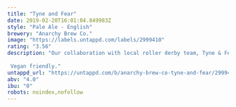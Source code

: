 ```yaml
---
title: "Tyne and Fear"
date: 2019-02-20T16:01:04.849983Z
style: "Pale Ale - English"
brewery: "Anarchy Brew Co."
image: "https://labels.untappd.com/labels/2999410"
rating: "3.56"
description: "Our collaboration with local roller derby team, Tyne & Fear. Big U.S. hops (Citra, Cascade, Chinook).   Vegan friendly."
untappd_url: "https://untappd.com/b/anarchy-brew-co-tyne-and-fear/2999410"
abv: "4.0"
ibu: "0"
robots: noindex,nofollow
---
```

